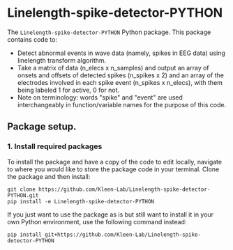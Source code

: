# Linelength-spike-detector-PYTHON

The `Linelength-spike-detector-PYTHON` Python package. This package contains code to:

- Detect abnormal events in wave data (namely, spikes in EEG data) using linelength transform algorithm.
- Take a matrix of data (n_elecs x n_samples) and output an array of onsets and offsets of detected spikes (n_spikes x 2) 
and an array of the electrodes involved in each spike event (n_spikes x n_elecs), with them being labeled 1 for active, 0 for not.
- Note on terminology: words "spike" and "event" are used interchangeably in function/variable names for the purpose of this code. 

## Package setup.
### 1. Install required packages

To install the package and have a copy of the code to edit locally, navigate to where you would like to store the package code in your terminal. Clone the package  and then install:
```
git clone https://github.com/Kleen-Lab/Linelength-spike-detector-PYTHON.git
pip install -e Linelength-spike-detector-PYTHON
```

If you just want to use the package as is but still want to install it in your own Python environment, use the following command instead:
```
pip install git+https://github.com/Kleen-Lab/Linelength-spike-detector-PYTHON
```

